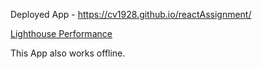 Deployed App - https://cv1928.github.io/reactAssignment/

[Lighthouse Performance](public/lighthouse.png)

This App also works offline.
